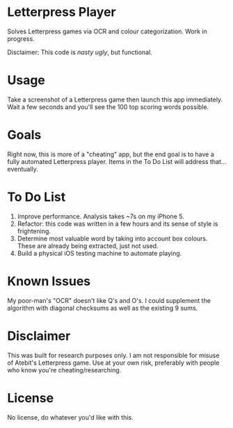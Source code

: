 # Letterpress Player

Solves Letterpress games via OCR and colour categorization. Work in progress.

Disclaimer: This code is *nasty ugly*, but functional.

# Usage

Take a screenshot of a Letterpress game then launch this app immediately. Wait a few seconds and you'll see the 100 top scoring words possible.

# Goals

Right now, this is more of a "cheating" app, but the end goal is to have a fully automated Letterpress player. Items in the To Do List will address that… eventually.

# To Do List

1. Improve performance. Analysis takes ~7s on my iPhone 5.
2. Refactor: this code was written in a few hours and its sense of style is frightening.
3. Determine most valuable word by taking into account box colours. These are already being extracted, just not used.
4. Build a physical iOS testing machine to automate playing.

# Known Issues

My poor-man's "OCR" doesn't like Q's and O's. I could supplement the algorithm with diagonal checksums as well as the existing 9 sums.

# Disclaimer

This was built for research purposes only. I am not responsible for misuse of Atebit's Letterpress game. Use at your own risk, preferably with people who know you're cheating/researching.

# License

No license, do whatever you'd like with this.